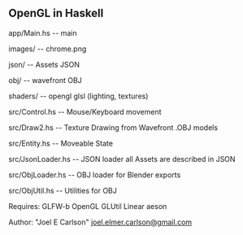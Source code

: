 OpenGL in Haskell
-----------------

app/Main.hs       -- main

images/           -- chrome.png

json/             -- Assets JSON

obj/              -- wavefront OBJ

shaders/          -- opengl glsl (lighting, textures)

src/Control.hs    -- Mouse/Keyboard movement

src/Draw2.hs      -- Texture Drawing from Wavefront .OBJ models

src/Entity.hs     -- Moveable State

src/JsonLoader.hs -- JSON loader all Assets are described in JSON

src/ObjLoader.hs  -- OBJ loader for Blender exports

src/ObjUtil.hs    -- Utilities for OBJ

Requires:
  GLFW-b OpenGL GLUtil Linear aeson

Author: "Joel E Carlson" <joel.elmer.carlson@gmail.com>
